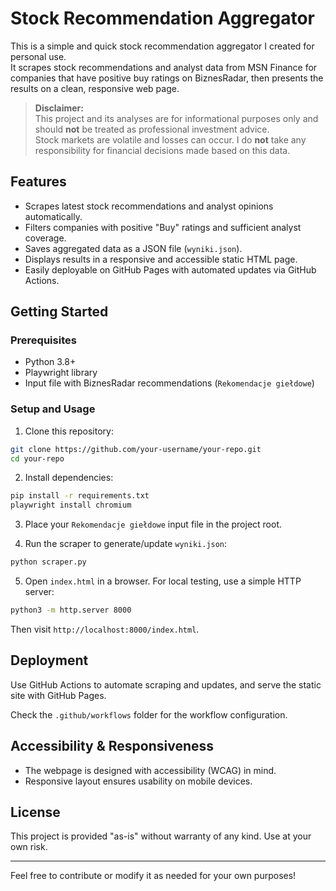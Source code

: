 # Stock Recommendation Aggregator

This is a simple and quick stock recommendation aggregator I created for personal use.  
It scrapes stock recommendations and analyst data from MSN Finance for companies that have positive buy ratings on BiznesRadar, then presents the results on a clean, responsive web page.

> **Disclaimer:**  
> This project and its analyses are for informational purposes only and should **not** be treated as professional investment advice.  
> Stock markets are volatile and losses can occur. I do **not** take any responsibility for financial decisions made based on this data.

## Features

- Scrapes latest stock recommendations and analyst opinions automatically.
- Filters companies with positive "Buy" ratings and sufficient analyst coverage.
- Saves aggregated data as a JSON file (`wyniki.json`).
- Displays results in a responsive and accessible static HTML page.
- Easily deployable on GitHub Pages with automated updates via GitHub Actions.

## Getting Started

### Prerequisites

- Python 3.8+
- Playwright library
- Input file with BiznesRadar recommendations (`Rekomendacje giełdowe`)

### Setup and Usage

1. Clone this repository:

```bash
git clone https://github.com/your-username/your-repo.git
cd your-repo
```

2. Install dependencies:

```bash
pip install -r requirements.txt
playwright install chromium
```

3. Place your `Rekomendacje giełdowe` input file in the project root.

4. Run the scraper to generate/update `wyniki.json`:

```bash
python scraper.py
```

5. Open `index.html` in a browser. For local testing, use a simple HTTP server:

```bash
python3 -m http.server 8000
```


Then visit `http://localhost:8000/index.html`.

## Deployment

Use GitHub Actions to automate scraping and updates, and serve the static site with GitHub Pages.  

Check the `.github/workflows` folder for the workflow configuration.

## Accessibility & Responsiveness

- The webpage is designed with accessibility (WCAG) in mind.
- Responsive layout ensures usability on mobile devices.

## License

This project is provided "as-is" without warranty of any kind. Use at your own risk.

---

Feel free to contribute or modify it as needed for your own purposes!



